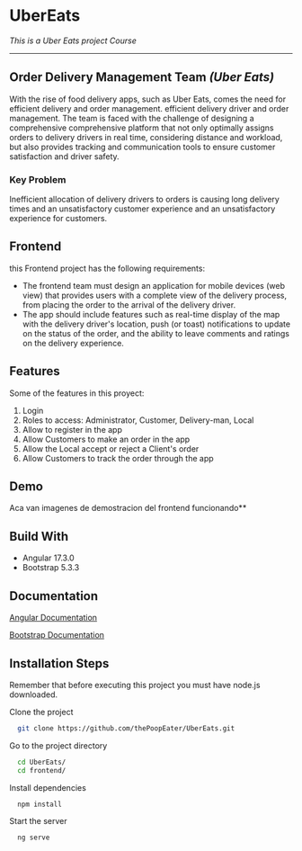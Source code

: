 # UberEats
_This is a Uber Eats project Course_
___________________________________
## Order Delivery Management Team *(Uber Eats)*
With the rise of food delivery apps, such as Uber Eats, comes the need for efficient delivery and order management. 
efficient delivery driver and order management. The team is faced with the challenge of designing a comprehensive 
comprehensive platform that not only optimally assigns orders to delivery drivers in real time, considering distance and workload, but also provides tracking and communication tools to ensure customer satisfaction and driver safety.

### **Key Problem** 
Inefficient allocation of delivery drivers to orders is causing long delivery times and an unsatisfactory customer experience and an unsatisfactory experience for customers.

## Frontend
this Frontend project has the following requirements:
- The frontend team must design an application for mobile devices (web view) that provides users with a complete view of the delivery process, from placing the order to the arrival of the delivery driver. 
- The app should include features such as real-time display of the map with the delivery driver's location, push (or toast) notifications to update on the status of the order, and the ability to leave comments and ratings on the delivery experience.


## Features
Some of the features in this proyect:
1. Login
2. Roles to access: Administrator, Customer, Delivery-man, Local
3. Allow to register in the app 
4. Allow Customers to make an order in the app
5. Allow the Local accept or reject a Client's order
6. Allow Customers to track the order through the app 

## Demo
Aca van imagenes de demostracion del frontend funcionando**

## Build With

- Angular 17.3.0
- Bootstrap 5.3.3

## Documentation
[Angular Documentation](https://angular.io/docs)

[Bootstrap Documentation](https://getbootstrap.com/docs/5.0/getting-started/introduction/)

## Installation Steps
Remember that before executing this project you must have node.js downloaded.

Clone the project

```bash
  git clone https://github.com/thePoopEater/UberEats.git
```

Go to the project directory

```bash
  cd UberEats/
  cd frontend/
```

Install dependencies

```bash
  npm install
```

Start the server

```bash
  ng serve
```




